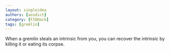 ```yaml
---
layout: singleidea
authors: [aosdict]
category: [FIQHack]
tags: [gremlin]
---
```

When a gremlin steals an intrinsic from you, you can recover the intrinsic by killing it or eating its corpse.
